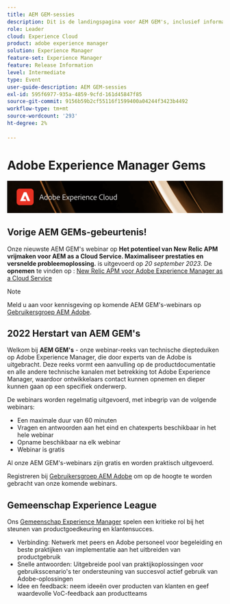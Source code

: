 ```yaml
---
title: AEM GEM-sessies
description: Dit is de landingspagina voor AEM GEM's, inclusief informatie over de webinarreeks en registratiegegevens, vorige en volgende webinars
role: Leader
cloud: Experience Cloud
product: adobe experience manager
solution: Experience Manager
feature-set: Experience Manager
feature: Release Information
level: Intermediate
type: Event
user-guide-description: AEM GEM-sessies
exl-id: 595f6977-935a-4859-9cfd-161d45847f85
source-git-commit: 9156b59b2cf55116f1599400a04244f3423b4492
workflow-type: tm+mt
source-wordcount: '293'
ht-degree: 2%

---
```


# Adobe Experience Manager Gems

<img alt="Digitale ervaringen" src="./assets/ADX_Gems.png"/>

## Vorige AEM GEMs-gebeurtenis!

<!--  Remove the comment marks, and put the upcoming event in the below table

<table style="max-width: 1214px;">
<tr>
  <td style="vertical-align: top;">
    <a href="https://www.youtube.com/watch?v=f1T9XU9TCJU">
      <img alt="Experience League LIVE Oct 25" src="assets/Oct25_2022_exl_live_banner_web_1920_WebBanner.png">
    </a>
    <div>
      <a href="https://www.youtube.com/watch?v=f1T9XU9TCJU">
        <strong>Deliver the right offer at the right time with decision management</strong>
      </a>
      <br/><em>with Sandra Hausmann, Ben Tepfer, Brandon Poyfair, and Jason Hickey</em>
      <br/><em>October 25, 2022</em>
    </div>
  </td>
</tr>
</table>

-->
Onze nieuwste AEM GEM&#39;s webinar op **Het potentieel van New Relic APM vrijmaken voor AEM as a Cloud Service. Maximaliseer prestaties en versnelde probleemoplossing.** is uitgevoerd op *20 september 2023*.
De **opnemen** te vinden op : [New Relic APM voor Adobe Experience Manager as a Cloud Service](/help/experience-manager-gems/gems2023/newrelic-apm-for-aem-cloud-service.md)

>[!NOTE]
>
> Meld u aan voor kennisgeving op komende AEM GEM&#39;s-webinars op [Gebruikersgroep AEM Adobe](https://aem-augs.adobe.com/).

## 2022 Herstart van AEM GEM&#39;s

Welkom bij **AEM GEM&#39;s** - onze webinar-reeks van technische diepteduiken op Adobe Experience Manager, die door experts van de Adobe is uitgebracht. Deze reeks vormt een aanvulling op de productdocumentatie en alle andere technische kanalen met betrekking tot Adobe Experience Manager, waardoor ontwikkelaars contact kunnen opnemen en dieper kunnen gaan op een specifiek onderwerp.

De webinars worden regelmatig uitgevoerd, met inbegrip van de volgende webinars:

* Een maximale duur van 60 minuten
* Vragen en antwoorden aan het eind en chatexperts beschikbaar in het hele webinar
* Opname beschikbaar na elk webinar
* Webinar is gratis

Al onze AEM GEM&#39;s-webinars zijn gratis en worden praktisch uitgevoerd.

Registreren bij [Gebruikersgroep AEM Adobe](https://aem-augs.adobe.com/) om op de hoogte te worden gebracht van onze komende webinars.

## Gemeenschap Experience League

Ons [Gemeenschap Experience Manager](https://experienceleaguecommunities.adobe.com/t5/adobe-experience-manager/ct-p/adobe-experience-manager-community) spelen een kritieke rol bij het steunen van productgoedkeuring en klantensucces.

* Verbinding: Netwerk met peers en Adobe personeel voor begeleiding en beste praktijken van implementatie aan het uitbreiden van productgebruik
* Snelle antwoorden: Uitgebreide pool van praktijkoplossingen voor gebruiksscenario&#39;s ter ondersteuning van succesvol actief gebruik van Adobe-oplossingen
* Idee en feedback: neem ideeën over producten van klanten en geef waardevolle VoC-feedback aan productteams
